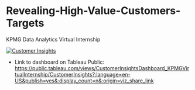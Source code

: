 # Revealing-High-Value-Customers-Targets
KPMG Data Analytics Virtual Internship

<div class='tableauPlaceholder' id='viz1704302668237' style='position: relative'><noscript><a href='#'><img alt='Customer Insights ' src='https:&#47;&#47;public.tableau.com&#47;static&#47;images&#47;Cu&#47;CustomerInsightsDashboard_KPMGVirtualInternship&#47;CustomerInsights&#47;1_rss.png' style='border: none' /></a></noscript><object class='tableauViz'  style='display:none;'><param name='host_url' value='https%3A%2F%2Fpublic.tableau.com%2F' /> <param name='embed_code_version' value='3' /> <param name='site_root' value='' /><param name='name' value='CustomerInsightsDashboard_KPMGVirtualInternship&#47;CustomerInsights' /><param name='tabs' value='no' /><param name='toolbar' value='yes' /><param name='static_image' value='https:&#47;&#47;public.tableau.com&#47;static&#47;images&#47;Cu&#47;CustomerInsightsDashboard_KPMGVirtualInternship&#47;CustomerInsights&#47;1.png' /> <param name='animate_transition' value='yes' /><param name='display_static_image' value='yes' /><param name='display_spinner' value='yes' /><param name='display_overlay' value='yes' /><param name='display_count' value='yes' /><param name='language' value='en-US' /><param name='filter' value='publish=yes' /></object></div>                

* Link to dashboard on Tableau Public: https://public.tableau.com/views/CustomerInsightsDashboard_KPMGVirtualInternship/CustomerInsights?:language=en-US&publish=yes&:display_count=n&:origin=viz_share_link
